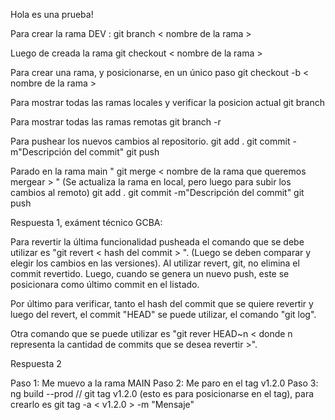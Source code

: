 Hola es una prueba!

Para crear la rama DEV :
git branch < nombre de la rama >

Luego de creada la rama
git checkout < nombre de la rama >

Para crear una rama, y posicionarse, en un único paso
git checkout -b < nombre de la rama >

Para mostrar todas las ramas locales y verificar la posicion actual
git branch 

Para mostrar todas las ramas remotas
git branch -r

Para pushear los nuevos cambios al repositorio.
git add .
git commit -m"Descripción del commit"
git push


Parado en la rama main " git merge < nombre de la rama que queremos mergear > " (Se actualiza la rama en local, pero luego para subir los cambios al remoto)
git add . 
git commit -m"Descripción del commit"
git push


Respuesta 1, exáment técnico GCBA:

Para revertir la última funcionalidad pusheada el comando que se debe utilizar es "git revert < hash del commit > ". (Luego se deben comparar y elegir los cambios en las versiones).
Al utilizar revert, git, no elimina el commit revertido. Luego, cuando se genera un nuevo push, este se posicionara como último commit en el listado.

Por último para verificar, tanto el hash del commit que se quiere revertir y luego del revert, el commit "HEAD" se puede utilizar, el comando "git log".

Otra comando que se puede utilizar es "git rever HEAD~n < donde n representa la cantidad de commits que se desea revertir >".


Respuesta 2

Paso 1: Me muevo a la rama MAIN
Paso 2: Me paro en el tag v1.2.0
Paso 3: ng build --prod          //        git tag v1.2.0 (esto es para posicionarse en el tag), para crearlo es git tag -a < v1.2.0 > -m "Mensaje"



